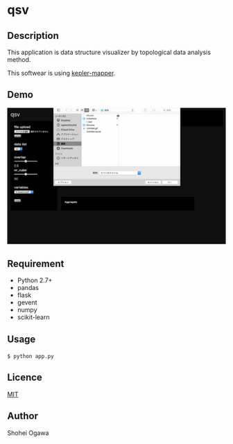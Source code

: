 qsv
====


## Description
This application is data structure visualizer by topological data analysis method.

This softwear is using [kepler-mapper](https://github.com/MLWave/kepler-mapper).

## Demo
![test](qsv.gif)

## Requirement
* Python 2.7+
* pandas
* flask
* gevent
* numpy
* scikit-learn

## Usage

`$ python app.py`

## Licence

[MIT](license.txt)

## Author
Shohei Ogawa